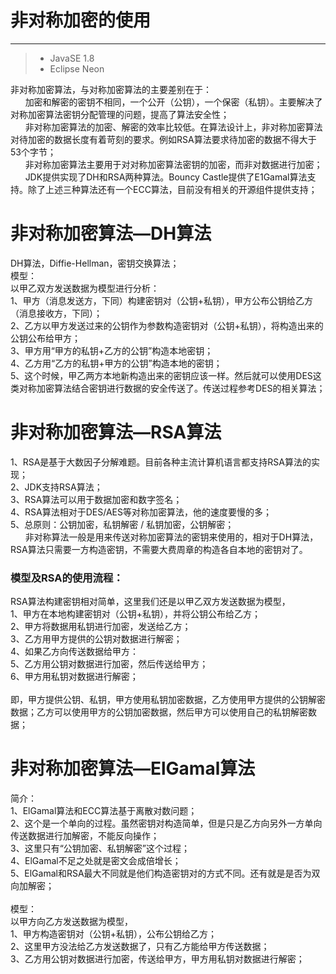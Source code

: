 ﻿# 非对称加密的使用

------

> * JavaSE 1.8
> * Eclipse Neon

非对称加密算法，与对称加密算法的主要差别在于：<br>
&nbsp;&nbsp;&nbsp;&nbsp;&nbsp;&nbsp;加密和解密的密钥不相同，一个公开（公钥），一个保密（私钥）。主要解决了对称加密算法密钥分配管理的问题，提高了算法安全性；<br>
&nbsp;&nbsp;&nbsp;&nbsp;&nbsp;&nbsp;非对称加密算法的加密、解密的效率比较低。在算法设计上，非对称加密算法对待加密的数据长度有着苛刻的要求。例如RSA算法要求待加密的数据不得大于53个字节；<br>
&nbsp;&nbsp;&nbsp;&nbsp;&nbsp;&nbsp;非对称加密算法主要用于对对称加密算法密钥的加密，而非对数据进行加密；<br>
&nbsp;&nbsp;&nbsp;&nbsp;&nbsp;&nbsp;JDK提供实现了DH和RSA两种算法。Bouncy Castle提供了E1Gamal算法支持。除了上述三种算法还有一个ECC算法，目前没有相关的开源组件提供支持；<br>

# 非对称加密算法—DH算法
DH算法，Diffie-Hellman，密钥交换算法；<br>
模型：<br>
以甲乙双方发送数据为模型进行分析：<br>
1、甲方（消息发送方，下同）构建密钥对（公钥+私钥），甲方公布公钥给乙方（消息接收方，下同）；<br>
2、乙方以甲方发送过来的公钥作为参数构造密钥对（公钥+私钥），将构造出来的公钥公布给甲方；<br>
3、甲方用“甲方的私钥+乙方的公钥”构造本地密钥；<br>
4、乙方用“乙方的私钥+甲方的公钥”构造本地的密钥；<br>
5、这个时候，甲乙两方本地新构造出来的密钥应该一样。然后就可以使用DES这类对称加密算法结合密钥进行数据的安全传送了。传送过程参考DES的相关算法；<br>

# 非对称加密算法—RSA算法
1、RSA是基于大数因子分解难题。目前各种主流计算机语言都支持RSA算法的实现；<br>
2、JDK支持RSA算法；<br>
3、RSA算法可以用于数据加密和数字签名；<br>
4、RSA算法相对于DES/AES等对称加密算法，他的速度要慢的多；<br>
5、总原则：公钥加密，私钥解密   /   私钥加密，公钥解密；<br>
&nbsp;&nbsp;&nbsp;&nbsp;&nbsp;&nbsp;非对称算法一般是用来传送对称加密算法的密钥来使用的，相对于DH算法，RSA算法只需要一方构造密钥，不需要大费周章的构造各自本地的密钥对了。<br>

### 模型及RSA的使用流程：
RSA算法构建密钥相对简单，这里我们还是以甲乙双方发送数据为模型，<br>
1、甲方在本地构建密钥对（公钥+私钥），并将公钥公布给乙方；<br>
2、甲方将数据用私钥进行加密，发送给乙方；<br>
3、乙方用甲方提供的公钥对数据进行解密；<br>
4、如果乙方向传送数据给甲方：<br>
5、乙方用公钥对数据进行加密，然后传送给甲方；<br>
6、甲方用私钥对数据进行解密；<br><br>
即，甲方提供公钥、私钥，甲方使用私钥加密数据，乙方使用甲方提供的公钥解密数据；乙方可以使用甲方的公钥加密数据，然后甲方可以使用自己的私钥解密数据；<br>

# 非对称加密算法—ElGamal算法
简介：<br>
1、ElGamal算法和ECC算法基于离散对数问题；<br>
2、这个是一个单向的过程。虽然密钥对构造简单，但是只是乙方向另外一方单向传送数据进行加解密，不能反向操作；<br>
3、这里只有“公钥加密、私钥解密”这个过程；<br>
4、ElGamal不足之处就是密文会成倍增长；<br>
5、ElGamal和RSA最大不同就是他们构造密钥对的方式不同。还有就是是否为双向加解密；<br><br>
模型：<br>
以甲方向乙方发送数据为模型，<br>
1、甲方构造密钥对（公钥+私钥），公布公钥给乙方；<br>
2、这里甲方没法给乙方发送数据了，只有乙方能给甲方传送数据；<br>
3、乙方用公钥对数据进行加密，传送给甲方，甲方用私钥对数据进行解密；<br>




